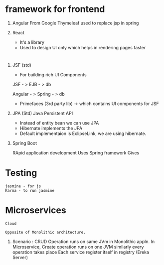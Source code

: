 # framework for frontend

1. Angular
    From Google
    Thymeleaf used to replace jsp in spring

2. React
    * It's a library
    * Used to design UI only which helps in rendering pages faster


# 

1. JSF (std)

    * For building rich UI Components
    
    JSF - > EJB - > db

    Angular - > Spring - > db

    * Primefaces (3rd party lib) -> which contains UI components for JSF    

    
2. JPA (Std)
    Java Persistent API

    * Instead of entity bean we can use JPA 
    * Hibernate implements the JPA
    * Default implementaion is EclipseLink, we are using hibernate.

3. Spring Boot    
    
    RApid application development
    Uses Spring framework
    Gives 


# Testing
    jasmine - for js
    Karma - to run jasmine


# Microservices


    Cloud 

    Opposite of Monolithic architecture.

1. Scenario : CRUD Operation runs on same JVm in Monolithic appln.
                In Microservice, Create operation runs on one JVM similarly every operation takes place 
                Each service register itself in registry (Ereka Server)


    